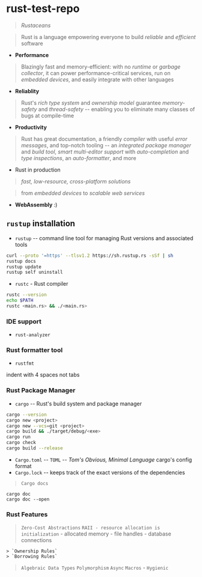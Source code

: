 # rust-test-repo

> _Rustaceans_

> Rust is a language empowering everyone to build _reliable_ and _efficient_ software

- __Performance__

> Blazingly fast and memory-efficient: with no _runtime_ or _garbage collector_, it can
power performance-critical services, run on _embedded devices_, and easily integrate with
other languages

- __Reliablity__

> Rust's _rich type system_ and _ownership model_ guarantee _memory-safety_ and _thread-safety_ -- enabling you to eliminate many classes of bugs at compile-time

- __Productivity__

> Rust has great documentation, a friendly _compiler_ with useful _error messages_, and top-notch tooling -- an _integrated package manager_ and _build tool_, _smart multi-editor support_ with _auto-completion_ and _type inspections_, an _auto-formatter_, and more

- Rust in production

> _fast, low-resource, cross-platform solutions_

> from _embedded devices_ to _scalable web services_

- __WebAssembly__ :)


## `rustup` installation

- `rustup` -- command line tool for managing Rust versions and associated tools

```bash
curl --proto '=https' --tlsv1.2 https://sh.rustup.rs -sSf | sh
rustup docs
rustup update
rustup self uninstall
```

- `rustc` - Rust compiler

```bash
rustc --version
echo $PATH
rustc <main.rs> && ./<main.rs>
```

### IDE support

- `rust-analyzer`

### Rust formatter tool

- `rustfmt`

indent with 4 spaces not tabs

### Rust Package Manager

- `cargo` -- Rust's build system and package manager

```bash
cargo --version
cargo new <project>
cargo new --vcs=git <project>
cargo build && ./target/debug/<exe>
cargo run
cargo check
cargo build --release
```

- `Cargo.toml` -- `TOML` -- _Tom's Obvious, Minimal Language_ cargo's config format
- `Cargo.lock` -- keeps track of the exact versions of the dependencies 

> `Cargo docs`

```console
cargo doc
cargo doc --open
```


### Rust Features

> `Zero-Cost Abstractions`
> `RAII - resource allocation is initialization`
    - allocated memory
    - file handles
    - database connections

    > `Ownership Rules`
    > `Borrowing Rules`
> `Algebraic Data Types`
> `Polymorphism`
> `Async`
> `Macros`
    - `Hygienic`

